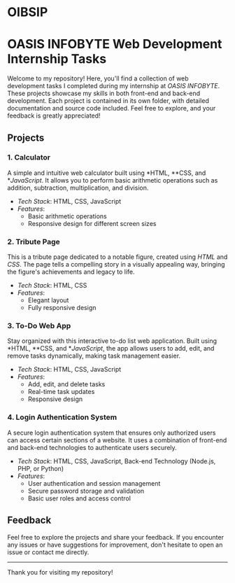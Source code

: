 # OIBSIP
# OASIS INFOBYTE Web Development Internship Tasks

Welcome to my repository! Here, you'll find a collection of web development tasks I completed during my internship at *OASIS INFOBYTE*. These projects showcase my skills in both front-end and back-end development. Each project is contained in its own folder, with detailed documentation and source code included. Feel free to explore, and your feedback is greatly appreciated!

## Projects

### 1. Calculator
A simple and intuitive web calculator built using *HTML, **CSS, and **JavaScript*. It allows you to perform basic arithmetic operations such as addition, subtraction, multiplication, and division.

- *Tech Stack*: HTML, CSS, JavaScript
- *Features*: 
  - Basic arithmetic operations
  - Responsive design for different screen sizes

### 2. Tribute Page
This is a tribute page dedicated to a notable figure, created using *HTML* and *CSS*. The page tells a compelling story in a visually appealing way, bringing the figure's achievements and legacy to life.

- *Tech Stack*: HTML, CSS
- *Features*:
  - Elegant layout
  - Fully responsive design

### 3. To-Do Web App
Stay organized with this interactive to-do list web application. Built using *HTML, **CSS, and **JavaScript*, the app allows users to add, edit, and remove tasks dynamically, making task management easier.

- *Tech Stack*: HTML, CSS, JavaScript
- *Features*:
  - Add, edit, and delete tasks
  - Real-time task updates
  - Responsive design

### 4. Login Authentication System
A secure login authentication system that ensures only authorized users can access certain sections of a website. It uses a combination of front-end and back-end technologies to authenticate users securely.

- *Tech Stack*: HTML, CSS, JavaScript, Back-end Technology (Node.js, PHP, or Python)
- *Features*:
  - User authentication and session management
  - Secure password storage and validation
  - Basic user roles and access control


## Feedback
Feel free to explore the projects and share your feedback. If you encounter any issues or have suggestions for improvement, don't hesitate to open an issue or contact me directly.

---

Thank you for visiting my repository!

